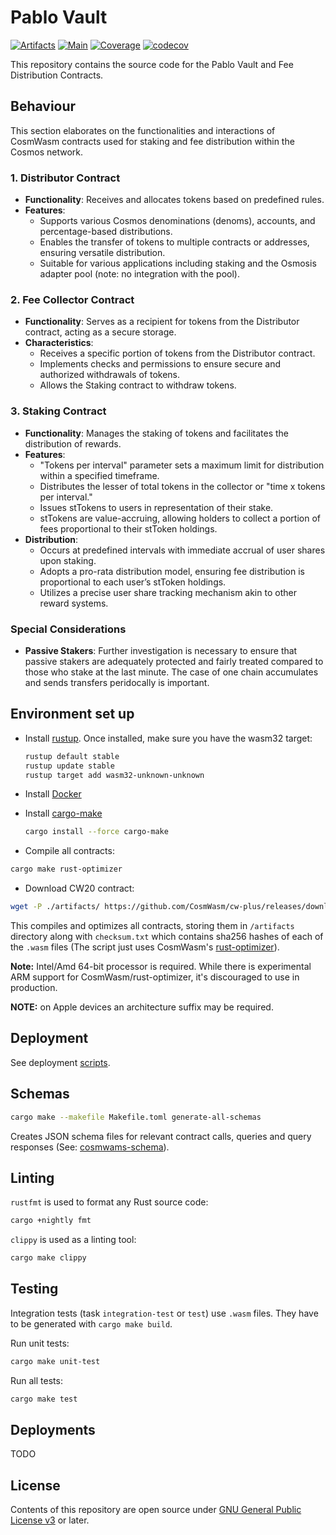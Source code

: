 # Pablo Vault

[![Artifacts](https://github.com/shapeshed/pablo-vault/actions/workflows/artifacts.yml/badge.svg)](https://github.com/shapeshed/pablo-vault/actions/workflows/artifacts.yml)
[![Main](https://github.com/shapeshed/pablo-vault/actions/workflows/main.yml/badge.svg)](https://github.com/shapeshed/pablo-vault/actions/workflows/main.yml)
[![Coverage](https://github.com/shapeshed/pablo-vault/actions/workflows/coverage.yml/badge.svg)](https://github.com/shapeshed/pablo-vault/actions/workflows/coverage.yml)
[![codecov](https://codecov.io/github/shapeshed/pablo-vault/branch/main/graph/badge.svg?token=dH6ikLs46M)](https://codecov.io/github/shapeshed/pablo-vault)

This repository contains the source code for the Pablo Vault and Fee Distribution Contracts.

## Behaviour

This section elaborates on the functionalities and interactions of CosmWasm contracts used for staking and fee distribution within the Cosmos network.

### 1. Distributor Contract
- **Functionality**: Receives and allocates tokens based on predefined rules.
- **Features**:
  - Supports various Cosmos denominations (denoms), accounts, and percentage-based distributions.
  - Enables the transfer of tokens to multiple contracts or addresses, ensuring versatile distribution.
  - Suitable for various applications including staking and the Osmosis adapter pool (note: no integration with the pool).

### 2. Fee Collector Contract
- **Functionality**: Serves as a recipient for tokens from the Distributor contract, acting as a secure storage.
- **Characteristics**: 
  - Receives a specific portion of tokens from the Distributor contract.
  - Implements checks and permissions to ensure secure and authorized withdrawals of tokens.
  - Allows the Staking contract to withdraw tokens.

### 3. Staking Contract
- **Functionality**: Manages the staking of tokens and facilitates the distribution of rewards.
- **Features**:
  - "Tokens per interval" parameter sets a maximum limit for distribution within a specified timeframe.
  - Distributes the lesser of total tokens in the collector or "time x tokens per interval."
  - Issues stTokens to users in representation of their stake.
  - stTokens are value-accruing, allowing holders to collect a portion of fees proportional to their stToken holdings.
- **Distribution**: 
  - Occurs at predefined intervals with immediate accrual of user shares upon staking.
  - Adopts a pro-rata distribution model, ensuring fee distribution is proportional to each user’s stToken holdings.
  - Utilizes a precise user share tracking mechanism akin to other reward systems.

### Special Considerations

- **Passive Stakers**: Further investigation is necessary to ensure that passive stakers are adequately protected and fairly treated compared to those who stake at the last minute. The case of one chain accumulates and sends transfers peridocally is important.


## Environment set up

- Install [rustup][4]. Once installed, make sure you have the wasm32 target:

  ```bash
  rustup default stable
  rustup update stable
  rustup target add wasm32-unknown-unknown
  ```

- Install [Docker][6]

- Install [cargo-make][5]

  ```bash
  cargo install --force cargo-make
  ```

- Compile all contracts:

```bash
cargo make rust-optimizer
```

- Download CW20 contract:

```bash
wget -P ./artifacts/ https://github.com/CosmWasm/cw-plus/releases/download/v1.1.0/cw20_base.wasm
```

This compiles and optimizes all contracts, storing them in `/artifacts` directory along with `checksum.txt` which contains sha256 hashes of each of the `.wasm` files (The script just uses CosmWasm's [rust-optimizer][9]).

**Note:** Intel/Amd 64-bit processor is required. While there is experimental ARM support for CosmWasm/rust-optimizer, it's discouraged to use in production.

**NOTE:** on Apple devices an architecture suffix may be required.

## Deployment

See deployment [scripts](./scripts/README.md).

## Schemas

```bash
cargo make --makefile Makefile.toml generate-all-schemas
```

Creates JSON schema files for relevant contract calls, queries and query responses (See: [cosmwams-schema][10]).

## Linting

`rustfmt` is used to format any Rust source code:

```bash
cargo +nightly fmt
```

`clippy` is used as a linting tool:

```bash
cargo make clippy
```

## Testing

Integration tests (task `integration-test` or `test`) use `.wasm` files. They have to be generated with `cargo make build`.

Run unit tests:

```bash
cargo make unit-test
```

Run all tests:

```bash
cargo make test
```

## Deployments

TODO

## License

Contents of this repository are open source under [GNU General Public License v3](./LICENSE) or later.

[4]: https://rustup.rs/
[5]: https://github.com/sagiegurari/cargo-make
[6]: https://docs.docker.com/get-docker/
[7]: https://github.com/nvm-sh/nvm
[8]: https://classic.yarnpkg.com/lang/en/docs/install/#mac-stable
[9]: https://github.com/CosmWasm/rust-optimizer
[10]: https://github.com/CosmWasm/cosmwasm/tree/main/packages/schema
